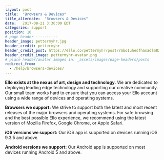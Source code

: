 ```yaml
---
layout: post
title:  "Browsers & Devices"
title_alternate:  "Browsers & Devices"
date:   2017-08-21 3:30:00 EDT
categories: support
position: 10
# page header ----------
header_image: pettermyhr.jpg
header_credit: pettermyhr
header_credit_post: https://ello.co/pettermyhr/post/rmbo1uhedfhasadlm8xf3g
header_credit_image: pettermyhr-avatar.png
# place header/avatar images in: _assets/images/page-headers/posts
redirect_from:
  - /help/browsers-devices/
---
```


**Ello exists at the nexus of art, design and technology**. We are dedicated to deploying leading edge technology and supporting our creative community. Our small team works hard to ensure that you can access your Ello account using a wide range of devices and operating systems.

**Browsers we support:**
We strive to support both the latest and most recent releases of the major browsers and operating systems. For safe browsing and the best possible Ello experience, we recommend using the latest version of Mozilla Firefox, Google Chrome, or Apple Safari.

**iOS versions we support:**
Our iOS app is supported on devices running iOS 9.3.5 and above.

**Android versions we support:**
Our Android app is supported on most devices running Android 5 and above.
